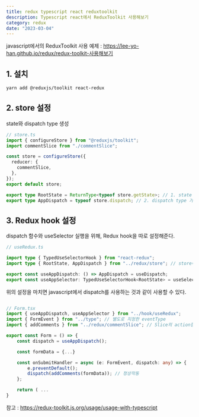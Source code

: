```yaml
---
title: redux typescript react reduxtoolkit
description: Typescript react에서 ReduxToolkit 사용해보기
category: redux
date: "2023-03-04"
---
```


javascript에서의 ReduxToolkit 사용 예제 : https://lee-yo-han.github.io/redux/redux-toolkit-사용해보기

## 1. 설치

```bash
yarn add @reduxjs/toolkit react-redux
```

## 2. store 설정

state와 dispatch type 생성

```typescript
// store.ts
import { configureStore } from "@reduxjs/toolkit";
import commentSlice from "./commentSlice";

const store = configureStore({
  reducer: {
    commentSlice,
  },
});
export default store;

export type RootState = ReturnType<typeof store.getState>; // 1. state type 가져오기
export type AppDispatch = typeof store.dispatch; // 2. dispatch type 가져오기
```

## 3. Redux hook 설정

dispatch 함수와 useSelector 실행을 위해, Redux hook을 따로 설정해준다.

```typescript
// useRedux.ts

import type { TypedUseSelectorHook } from "react-redux";
import type { RootState, AppDispatch } from "../redux/store"; // store에서 미리 설정해준 state와 dispatch type

export const useAppDispatch: () => AppDispatch = useDispatch;
export const useAppSelector: TypedUseSelectorHook<RootState> = useSelector;
```

위의 설정을 마치면 javascript에서 dispatch를 사용하는 것과 같이 사용할 수 있다.

```typescript

// Form.tsx
import { useAppDispatch, useAppSelector } from "../hook/useRedux";
import { FormEvent } from "../type"; // 별도로 지정한 eventType
import { addComments } from "../redux/commentSlice"; // Slice의 action함수

export const Form = () => {
	const dispatch = useAppDispatch();

    const formData = {...}

    const onSubmitHandler = async (e: FormEvent, dispatch: any) => {
        e.preventDefault();
        dispatch(addComments(formData)); // 정상작동
    };

    return ( ...
}

```

참고 : https://redux-toolkit.js.org/usage/usage-with-typescript
